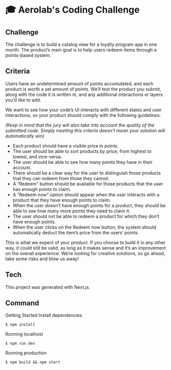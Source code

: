 # 🎓 Aerolab's Coding Challenge

## Challenge

The challenge is to build a catalog view for a loyalty program app in one month. The product’s main goal is to help users redeem items through a points-based system.

## Criteria

Users have an undetermined amount of points accumulated, and each product is worth a set amount of points. We’ll test the product you submit, along with the code it is written in, and any additional interactions or layers you’d like to add.

We want to see how your code’s UI interacts with different states and user interactions, so your product should comply with the following guidelines:

*(Keep in mind that the jury will also take into account the quality of the submitted code. Simply meeting this criteria doesn’t mean your solution will automatically win)*

- Each product should have a visible price in points.
- The user should be able to sort products by price, from highest to lowest, and vice-versa.
- The user should be able to see how many points they have in their account.
- There should be a clear way for the user to distinguish those products that they can redeem from those they cannot.
- A “Redeem” button should be available for those products that the user has enough points to claim.
- A “Redeem now” option should appear when the user interacts with a product that they have enough points to claim.
- When the user doesn’t have enough points for a product, they should be able to see how many more points they need to claim it.
- The user should not be able to redeem a product for which they don’t have enough points.
- When the user clicks on the Redeem now button, the system should automatically deduct the item’s price from the users’ points.

This is what we expect of your product. If you choose to build it in any other way, it could still be valid, as long as it makes sense and it’s an improvement on the overall experience. We’re looking for creative solutions, so go ahead, take some risks and blow us away!

## Tech

This project was generated with Next.js.

## Command

Getting Started
Install dependencies

```
$ npm install
```

Running localhost

```
$ npm run dev
```

Running production

```
$ npm build && npm start
```